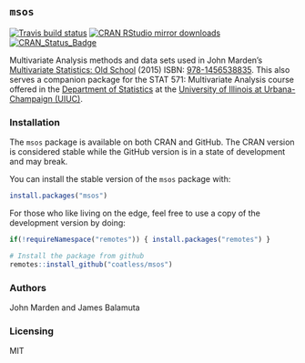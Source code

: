 
<!-- README.md is generated from README.Rmd. Please edit that file -->

## `msos`

<!-- badges: start -->

[![Travis build
status](https://travis-ci.org/coatless/msos.svg?branch=master)](https://travis-ci.org/coatless/msos)
[![CRAN RStudio mirror
downloads](http://cranlogs.r-pkg.org/badges/msos)](http://www.r-pkg.org/pkg/msos)
[![CRAN\_Status\_Badge](http://www.r-pkg.org/badges/version/msos)](https://cran.r-project.org/package=msos)
<!-- badges: end -->

Multivariate Analysis methods and data sets used in John Marden’s
[Multivariate Statistics: Old
School](https://stat.istics.net/Multivariate/) (2015) ISBN:
[978-1456538835](https://www.amazon.com/gp/product/1456538837). This
also serves a companion package for the STAT 571: Multivariate Analysis
course offered in the [Department of
Statistics](https://stat.illinois.edu) at the [University of Illinois at
Urbana-Champaign (UIUC)](https://illinois.edu).

### Installation

The `msos` package is available on both CRAN and GitHub. The CRAN
version is considered stable while the GitHub version is in a state of
development and may break.

You can install the stable version of the `msos` package with:

``` r
install.packages("msos")
```

For those who like living on the edge, feel free to use a copy of the
development version by doing:

``` r
if(!requireNamespace("remotes")) { install.packages("remotes") }

# Install the package from github
remotes::install_github("coatless/msos")
```

### Authors

John Marden and James Balamuta

### Licensing

MIT
